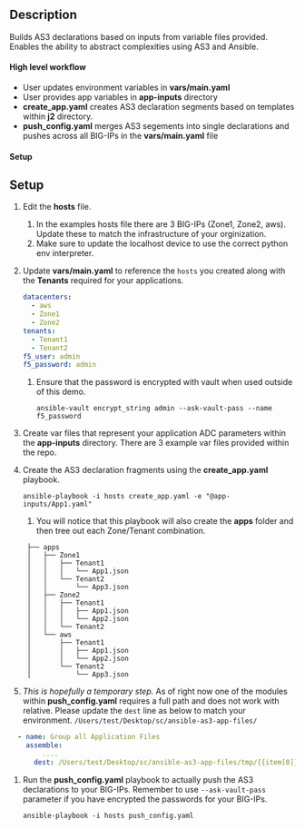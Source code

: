 ## Description
Builds AS3 declarations based on inputs from variable files provided. Enables the ability to abstract complexities using AS3 and Ansible.

#### High level workflow
* User updates environment variables in **vars/main.yaml**
* User provides app variables in **app-inputs** directory
* **create_app.yaml** creates AS3 declaration segments based on templates within **j2** directory.
* **push_config.yaml** merges AS3 segements into single declarations and pushes across all BIG-IPs in the **vars/main.yaml** file

#### Setup

## Setup
1. Edit the **hosts** file.
    1. In the examples hosts file there are 3 BIG-IPs (Zone1, Zone2, aws). Update these to match the infrastructure of your orginization.
    1. Make sure to update the localhost device to use the correct python env interpreter.
1. Update **vars/main.yaml** to reference the `hosts` you created along       with the **Tenants** required for your applications.

    ```yaml
    datacenters:
      - aws
      - Zone1
      - Zone2
    tenants:
      - Tenant1
      - Tenant2
    f5_user: admin
    f5_password: admin
    ```
    1. Ensure that the password is encrypted with vault when used outside of this demo.
       ```
       ansible-vault encrypt_string admin --ask-vault-pass --name f5_password
       ```
1. Create var files that represent your application ADC parameters within the **app-inputs** directory. There are 3 example var files provided within the repo.

1. Create the AS3 declaration fragments using the **create_app.yaml** playbook.

    ```
    ansible-playbook -i hosts create_app.yaml -e "@app-inputs/App1.yaml"
    ```
   1. You will notice that this playbook will also create the **apps** folder and then tree out each Zone/Tenant combination.

   ```
    ├── apps
    │   ├── Zone1
    │   │   ├── Tenant1
    │   │   │   └── App1.json
    │   │   └── Tenant2
    │   │       └── App3.json
    │   ├── Zone2
    │   │   ├── Tenant1
    │   │   │   ├── App1.json
    │   │   │   └── App2.json
    │   │   └── Tenant2
    │   └── aws
    │       ├── Tenant1
    │       │   ├── App1.json
    │       │   └── App2.json
    │       └── Tenant2
    │           └── App3.json
   ```

1. *This is hopefully a temporary step.* As of right now one of the modules within **push_config.yaml** requires a full path and does not work with relative. Please update the `dest` line as below to match your environment. `/Users/test/Desktop/sc/ansible-as3-app-files/`

```yaml
  - name: Group all Application Files
    assemble:
        ....
      dest: /Users/test/Desktop/sc/ansible-as3-app-files/tmp/{{item[0]}}-{{item[1]}}_combined.yaml
```
1.  Run the **push_config.yaml** playbook to actually push the AS3 declarations to your BIG-IPs. Remember to use `--ask-vault-pass` parameter if you have encrypted the passwords for your BIG-IPs.
    ```
    ansible-playbook -i hosts push_config.yaml
    ```